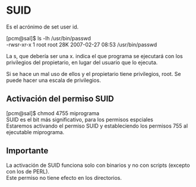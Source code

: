 # SUID

Es el acrónimo de set user id. <br>

[pcm@sal]$ ls -lh /usr/bin/passwd <br>
-rwsr-xr-x 1 root root 28K 2007-02-27 08:53 /usr/bin/passwd <br>

La s, que debería ser una x. indica el que programa se ejecutará con los privilegios del propietario, en lugar del usuario que lo ejecuta. <br>

Si se hace un mal uso de ellos y el propietario tiene privilegios, root. Se puede hacer una escala de privilegios.

## Activación del permiso SUID

[pcm@sal]$ chmod 4755 miprograma <br>
SUID es el bit más significativo, para los permisos espciales <br>
Estaremos activando el permiso SUID y estableciendo los permisos 755 al ejecutable miprograma. <br>

## Importante
La activación de SUID funciona solo con binarios y no con scripts (excepto con los de PERL). <br>
Este permiso no tiene efecto en los directorios.
